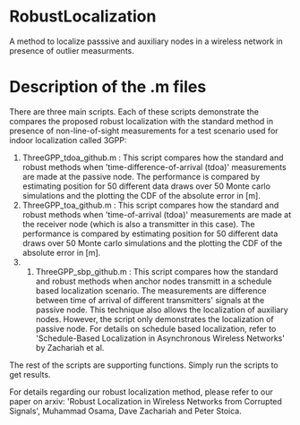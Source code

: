 # RobustLocalization
A method to localize passsive and auxiliary nodes in a wireless network in presence of outlier measurments. 

# Description of the .m files
There are three main scripts. Each of these scripts demonstrate the compares the proposed robust localization with the standard method in presence of non-line-of-sight measurements for a test scenario used for indoor localization called 3GPP:
1) ThreeGPP_tdoa_github.m : This script compares how the standard and robust methods when 'time-difference-of-arrival (tdoa)' measurements are made at the passive node. The performance is compared by estimating position for 50 different data draws over 50 Monte carlo simulations and the plotting the CDF of the absolute error in [m].
2) ThreeGPP_toa_github.m : This script compares how the standard and robust methods when 'time-of-arrival (tdoa)' measurements are made at the receiver node (which is also a transmitter in this case). The performance is compared by estimating position for 50 different data draws over 50 Monte carlo simulations and the plotting the CDF of the absolute error in [m].
3) 1) ThreeGPP_sbp_github.m : This script compares how the standard and robust methods when anchor nodes transmitt in a schedule based localization scenario. The measurements are difference between time of arrival of different transmitters' signals at the passive node. This technique also allows the localization of auxiliary nodes. However, the script only demonstrates the localization of passive node. For details on schedule based localization, refer to 'Schedule-Based Localization in Asynchronous Wireless Networks' by Zachariah et al.

The rest of the scripts are supporting functions. Simply run the scripts to get results. 

For details regarding our robust localization method, please refer to our paper on arxiv: 'Robust Localization in Wireless Networks from Corrupted Signals', Muhammad Osama, Dave Zachariah and Peter Stoica.
